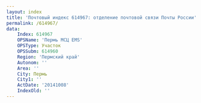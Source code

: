 ```yaml
---
layout: index
title: 'Почтовый индекс 614967: отделение почтовой связи Почты России'
permalink: /614967/
data:
    Index: 614967
    OPSName: 'Пермь МСЦ EMS'
    OPSType: Участок
    OPSSubm: 614960
    Region: 'Пермский край'
    Autonom: ''
    Area: ''
    City: Пермь
    City1: ''
    ActDate: '20141008'
    IndexOld: ''
---
```

